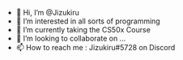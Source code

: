 - 👋 Hi, I’m @Jizukiru
- 👀 I’m interested in all sorts of programming
- 🌱 I’m currently taking the CS50x Course
- 💞️ I’m looking to collaborate on ...
- 📫 How to reach me : Jizukiru#5728 on Discord

<!---
Jizukiru/Jizukiru is a ✨ special ✨ repository because its `README.md` (this file) appears on your GitHub profile.
You can click the Preview link to take a look at your changes.
--->

